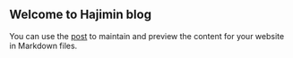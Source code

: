 ## Welcome to Hajimin blog

You can use the [post](https://ha-jimin.github.io/post) to maintain and preview the content for your website in Markdown files.
